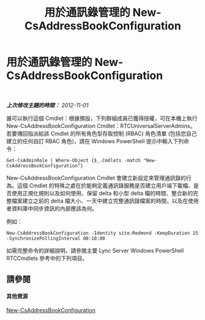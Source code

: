 ﻿---
title: 用於通訊錄管理的 New-CsAddressBookConfiguration
TOCTitle: 用於通訊錄管理的 New-CsAddressBookConfiguration
ms:assetid: a58ddc8c-ae04-4141-b69e-e45374a67d72
ms:mtpsurl: https://technet.microsoft.com/zh-tw/library/Gg429718(v=OCS.15)
ms:contentKeyID: 49291897
ms.date: 08/10/2015
mtps_version: v=OCS.15
ms.translationtype: HT
---

# 用於通訊錄管理的 New-CsAddressBookConfiguration

 

_**上次修改主題的時間：** 2012-11-01_

誰可以執行這個 Cmdlet：根據預設，下列群組成員已獲得授權，可在本機上執行 New-CsAddressBookConfiguration Cmdlet：RTCUniversalServerAdmins。若要傳回指派給該 Cmdlet 的所有角色型存取控制 (RBAC) 角色清單 (包括您自己建立的任何自訂 RBAC 角色)，請在 Windows PowerShell 提示中輸入下列命令：

    Get-CsAdminRole | Where-Object {$_.Cmdlets -match "New-CsAddressBookConfiguration"}

New-CsAddressBookConfiguration Cmdlet 會建立新設定來管理通訊錄的行為。這個 Cmdlet 的特殊之處在於能夠定義通訊錄服務是否建立用戶端下載檔、是否使用正規化規則以及如何使用、保留 delta 和小型 delta 檔的時間、整合新的完整檔案建立之前的 delta 檔大小、一天中建立完整通訊錄檔案的時間，以及在使用者資料庫中同步資訊的內部應該為何。

例如：

    New-CsAddressBookConfiguration -Identity site:Redmond -KeepDuration 15 -SynchronizePollingInterval 00:10:00

如需完整命令的詳細說明，請參閱主要 Lync Server Windows PowerShell RTCCmdlets 參考中的下列項目。

## 請參閱

#### 其他資源

[New-CsAddressBookConfiguration](https://docs.microsoft.com/en-us/powershell/module/skype/New-CsAddressBookConfiguration)

